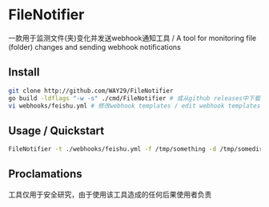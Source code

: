 # FileNotifier
一款用于监测文件(夹)变化并发送webhook通知工具 / A tool for monitoring file (folder) changes and sending webhook notifications

## Install
```bash
git clone http://github.com/WAY29/FileNotifier
go build -ldflags "-w -s" ./cmd/FileNotifier # 或从github releases中下载 / or download from github releases
vi webhooks/feishu.yml # 修改webhook templates / edit webhook templates
```

##  Usage / Quickstart
```bash
FileNotifier -t ./webhooks/feishu.yml -f /tmp/something -d /tmp/somedir -e write,rename,remove
```

## Proclamations
工具仅用于安全研究，由于使用该工具造成的任何后果使用者负责